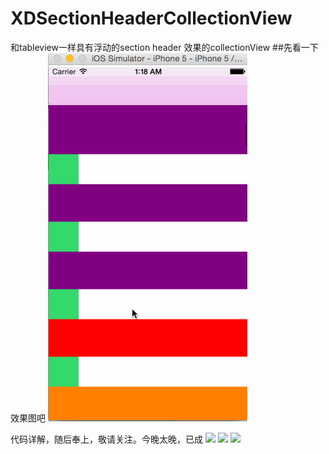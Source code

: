 # XDSectionHeaderCollectionView
和tableview一样具有浮动的section header 效果的collectionView
##先看一下效果图吧
![gif效果图](https://github.com/hytzxd/XDSectionHeaderCollectionView/blob/master/selected1.gif)

代码详解，随后奉上，敬请关注。今晚太晚，已成
<img src="emoji/dog" width="18"/>
<img src="emoji/dog" width="18"/>
<img src="emoji/dog" width="18"/>
